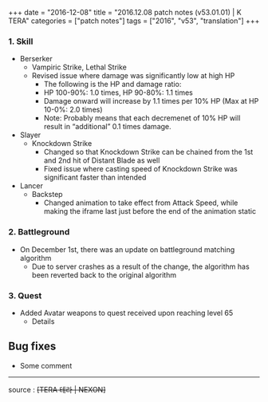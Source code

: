 +++
date = "2016-12-08"
title = "2016.12.08 patch notes (v53.01.01) | K TERA"
categories = ["patch notes"]
tags = ["2016", "v53", "translation"]
+++

### 1. Skill
- Berserker
  - Vampiric Strike, Lethal Strike
  - Revised issue where damage was significantly low at high HP
    - The following is the HP and damage ratio:
    - HP 100-90%: 1.0 times, HP 90-80%: 1.1 times
    - Damage onward will increase by 1.1 times per 10% HP (Max at HP 10-0%: 2.0 times)
    - Note: Probably means that each decremenet of 10% HP will result in “additional” 0.1 times damage.
- Slayer
  - Knockdown Strike
    - Changed so that Knockdown Strike can be chained from the 1st and 2nd hit of Distant Blade as well
    - Fixed issue where casting speed of Knockdown Strike was significant faster than intended
- Lancer
  - Backstep
    - Changed animation to take effect from Attack Speed, while making the iframe last just before the end of the animation static

### 2. Battleground
  - On December 1st, there was an update on battleground matching algorithm
    - Due to server crashes as a result of the change, the algorithm has been reverted back to the original algorithm

### 3. Quest
  - Added Avatar weapons to quest received upon reaching level 65
    - Details

## Bug fixes

  - Some comment 

----

source : ~~[TERA 테라 | NEXON]~~
